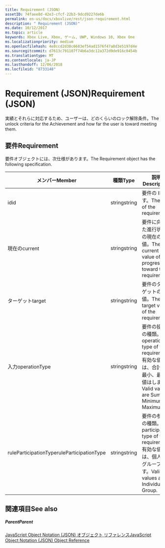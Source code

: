 ```yaml
---
title: Requirement (JSON)
assetID: 74faee8d-42e3-cfcf-22b3-9dcd9227de6b
permalink: en-us/docs/xboxlive/rest/json-requirement.html
description: " Requirement (JSON)"
ms.date: 10/12/2017
ms.topic: article
keywords: Xbox Live, Xbox, ゲーム, UWP, Windows 10, Xbox One
ms.localizationpriority: medium
ms.openlocfilehash: 4e8ccd2d38c6683ef54ad1576f47a8d3e5197d4e
ms.sourcegitcommit: d7613c791107f74b6a3dc12a372d9de916c0454b
ms.translationtype: MT
ms.contentlocale: ja-JP
ms.lasthandoff: 12/06/2018
ms.locfileid: "8733148"
---
```

# <a name="requirement-json"></a><span data-ttu-id="c0583-104">Requirement (JSON)</span><span class="sxs-lookup"><span data-stu-id="c0583-104">Requirement (JSON)</span></span>
<span data-ttu-id="c0583-105">実績とそれらに対応するため、ユーザーは、どのくらいのロック解除条件。</span><span class="sxs-lookup"><span data-stu-id="c0583-105">The unlock criteria for the Achievement and how far the user is toward meeting them.</span></span> 
<a id="ID4EN"></a>

 
## <a name="requirement"></a><span data-ttu-id="c0583-106">要件</span><span class="sxs-lookup"><span data-stu-id="c0583-106">Requirement</span></span>
 
<span data-ttu-id="c0583-107">要件オブジェクトには、次仕様があります。</span><span class="sxs-lookup"><span data-stu-id="c0583-107">The Requirement object has the following specification.</span></span>
 
| <span data-ttu-id="c0583-108">メンバー</span><span class="sxs-lookup"><span data-stu-id="c0583-108">Member</span></span>| <span data-ttu-id="c0583-109">種類</span><span class="sxs-lookup"><span data-stu-id="c0583-109">Type</span></span>| <span data-ttu-id="c0583-110">説明</span><span class="sxs-lookup"><span data-stu-id="c0583-110">Description</span></span>| 
| --- | --- | --- | 
| <span data-ttu-id="c0583-111">id</span><span class="sxs-lookup"><span data-stu-id="c0583-111">id</span></span>| <span data-ttu-id="c0583-112">string</span><span class="sxs-lookup"><span data-stu-id="c0583-112">string</span></span>| <span data-ttu-id="c0583-113">要件の ID です。</span><span class="sxs-lookup"><span data-stu-id="c0583-113">The ID of the requirement.</span></span>| 
| <span data-ttu-id="c0583-114">現在の</span><span class="sxs-lookup"><span data-stu-id="c0583-114">current</span></span>| <span data-ttu-id="c0583-115">string</span><span class="sxs-lookup"><span data-stu-id="c0583-115">string</span></span>| <span data-ttu-id="c0583-116">要件に向けた進行状況の現在の値。</span><span class="sxs-lookup"><span data-stu-id="c0583-116">The current value of progression toward the requirement.</span></span>| 
| <span data-ttu-id="c0583-117">ターゲット</span><span class="sxs-lookup"><span data-stu-id="c0583-117">target</span></span>| <span data-ttu-id="c0583-118">string</span><span class="sxs-lookup"><span data-stu-id="c0583-118">string</span></span>| <span data-ttu-id="c0583-119">要件のターゲットの値。</span><span class="sxs-lookup"><span data-stu-id="c0583-119">The target value of the requirement.</span></span>| 
| <span data-ttu-id="c0583-120">入力</span><span class="sxs-lookup"><span data-stu-id="c0583-120">operationType</span></span>| <span data-ttu-id="c0583-121">string</span><span class="sxs-lookup"><span data-stu-id="c0583-121">string</span></span>| <span data-ttu-id="c0583-122">要件の操作の種類。</span><span class="sxs-lookup"><span data-stu-id="c0583-122">The operation type of the requirement.</span></span> <span data-ttu-id="c0583-123">有効な値は、合計、最小、最大値はします。</span><span class="sxs-lookup"><span data-stu-id="c0583-123">Valid values are Sum, Minimum, Maximum.</span></span>| 
| <span data-ttu-id="c0583-124">ruleParticipationType</span><span class="sxs-lookup"><span data-stu-id="c0583-124">ruleParticipationType</span></span>| <span data-ttu-id="c0583-125">string</span><span class="sxs-lookup"><span data-stu-id="c0583-125">string</span></span>| <span data-ttu-id="c0583-126">要件の参加の種類。</span><span class="sxs-lookup"><span data-stu-id="c0583-126">The participation type of the requirement.</span></span> <span data-ttu-id="c0583-127">有効な値は、個人のグループです。</span><span class="sxs-lookup"><span data-stu-id="c0583-127">Valid values are Individual, Group.</span></span>| 
  
<a id="ID4ETC"></a>

 
## <a name="see-also"></a><span data-ttu-id="c0583-128">関連項目</span><span class="sxs-lookup"><span data-stu-id="c0583-128">See also</span></span>
 
<a id="ID4EVC"></a>

 
##### <a name="parent"></a><span data-ttu-id="c0583-129">Parent</span><span class="sxs-lookup"><span data-stu-id="c0583-129">Parent</span></span> 

[<span data-ttu-id="c0583-130">JavaScript Object Notation (JSON) オブジェクト リファレンス</span><span class="sxs-lookup"><span data-stu-id="c0583-130">JavaScript Object Notation (JSON) Object Reference</span></span>](atoc-xboxlivews-reference-json.md)

   